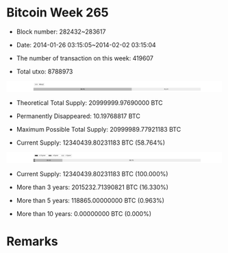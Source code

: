 # Bitcoin Week 265

- Block number: 282432~283617

- Date: 2014-01-26 03:15:05~2014-02-02 03:15:04

- The number of transaction on this week: 419607

- Total utxo: 8788973

![](../images/mined_week265.png)

- Theoretical Total Supply: 20999999.97690000 BTC

- Permanently Disappeared: 10.19768817 BTC

- Maximum Possible Total Supply: 20999989.77921183 BTC

- Current Supply: 12340439.80231183 BTC (58.764%)

![](../images/year_week265.png)


- Current Supply: 12340439.80231183 BTC (100.000%)

- More than 3 years: 2015232.71390821 BTC (16.330%)

- More than 5 years: 118865.00000000 BTC (0.963%)

- More than 10 years: 0.00000000 BTC (0.000%)

# Remarks

